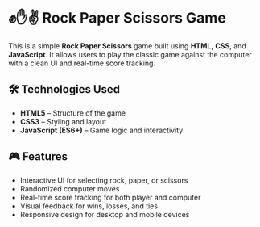 # ✊✋✌️ Rock Paper Scissors Game

This is a simple **Rock Paper Scissors** game built using **HTML**, **CSS**, and **JavaScript**. It allows users to play the classic game against the computer with a clean UI and real-time score tracking.

## 🛠️ Technologies Used

- **HTML5** – Structure of the game
- **CSS3** – Styling and layout
- **JavaScript (ES6+)** – Game logic and interactivity

## 🎮 Features

- Interactive UI for selecting rock, paper, or scissors
- Randomized computer moves
- Real-time score tracking for both player and computer
- Visual feedback for wins, losses, and ties
- Responsive design for desktop and mobile devices
